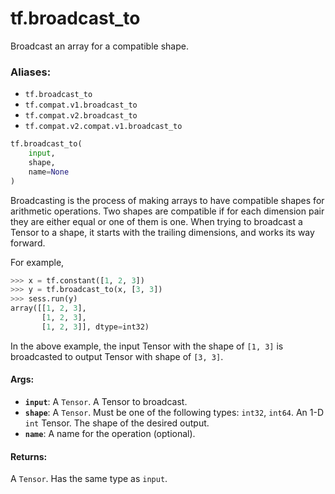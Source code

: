 <div itemscope itemtype="http://developers.google.com/ReferenceObject">
<meta itemprop="name" content="tf.broadcast_to" />
<meta itemprop="path" content="Stable" />
</div>

# tf.broadcast_to

Broadcast an array for a compatible shape.

### Aliases:

* `tf.broadcast_to`
* `tf.compat.v1.broadcast_to`
* `tf.compat.v2.broadcast_to`
* `tf.compat.v2.compat.v1.broadcast_to`

``` python
tf.broadcast_to(
    input,
    shape,
    name=None
)
```

<!-- Placeholder for "Used in" -->

Broadcasting is the process of making arrays to have compatible shapes
for arithmetic operations. Two shapes are compatible if for each
dimension pair they are either equal or one of them is one. When trying
to broadcast a Tensor to a shape, it starts with the trailing dimensions,
and works its way forward.

For example,

```python
>>> x = tf.constant([1, 2, 3])
>>> y = tf.broadcast_to(x, [3, 3])
>>> sess.run(y)
array([[1, 2, 3],
       [1, 2, 3],
       [1, 2, 3]], dtype=int32)
```

In the above example, the input Tensor with the shape of `[1, 3]`
is broadcasted to output Tensor with shape of `[3, 3]`.

#### Args:


* <b>`input`</b>: A `Tensor`. A Tensor to broadcast.
* <b>`shape`</b>: A `Tensor`. Must be one of the following types: `int32`, `int64`.
  An 1-D `int` Tensor. The shape of the desired output.
* <b>`name`</b>: A name for the operation (optional).


#### Returns:

A `Tensor`. Has the same type as `input`.
